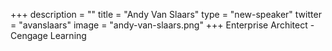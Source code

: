 +++
description = ""
title = "Andy Van Slaars"
type = "new-speaker"
twitter = "avanslaars"
image = "andy-van-slaars.png"
+++
Enterprise Architect - Cengage Learning
